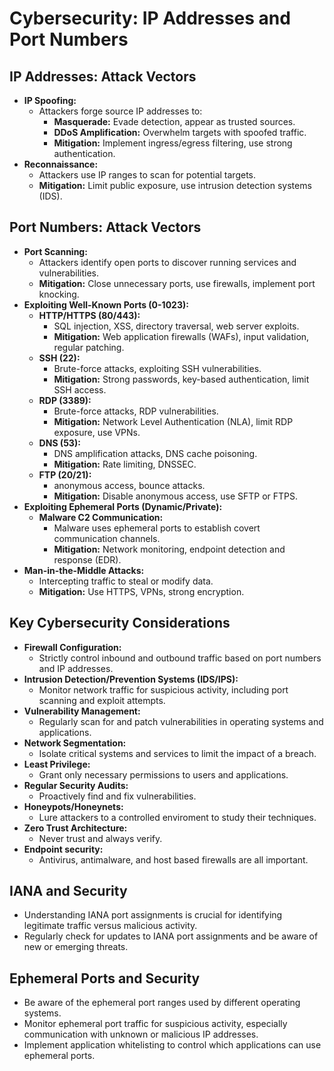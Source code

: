 # Cybersecurity: IP Addresses and Port Numbers

## IP Addresses: Attack Vectors

* **IP Spoofing:**
    * Attackers forge source IP addresses to:
        * **Masquerade:** Evade detection, appear as trusted sources.
        * **DDoS Amplification:** Overwhelm targets with spoofed traffic.
        * **Mitigation:** Implement ingress/egress filtering, use strong authentication.
* **Reconnaissance:**
    * Attackers use IP ranges to scan for potential targets.
    * **Mitigation:** Limit public exposure, use intrusion detection systems (IDS).

## Port Numbers: Attack Vectors

* **Port Scanning:**
    * Attackers identify open ports to discover running services and vulnerabilities.
    * **Mitigation:** Close unnecessary ports, use firewalls, implement port knocking.
* **Exploiting Well-Known Ports (0-1023):**
    * **HTTP/HTTPS (80/443):**
        * SQL injection, XSS, directory traversal, web server exploits.
        * **Mitigation:** Web application firewalls (WAFs), input validation, regular patching.
    * **SSH (22):**
        * Brute-force attacks, exploiting SSH vulnerabilities.
        * **Mitigation:** Strong passwords, key-based authentication, limit SSH access.
    * **RDP (3389):**
        * Brute-force attacks, RDP vulnerabilities.
        * **Mitigation:** Network Level Authentication (NLA), limit RDP exposure, use VPNs.
    * **DNS (53):**
        * DNS amplification attacks, DNS cache poisoning.
        * **Mitigation:** Rate limiting, DNSSEC.
    * **FTP (20/21):**
        * anonymous access, bounce attacks.
        * **Mitigation:** Disable anonymous access, use SFTP or FTPS.
* **Exploiting Ephemeral Ports (Dynamic/Private):**
    * **Malware C2 Communication:**
        * Malware uses ephemeral ports to establish covert communication channels.
        * **Mitigation:** Network monitoring, endpoint detection and response (EDR).
* **Man-in-the-Middle Attacks:**
    * Intercepting traffic to steal or modify data.
    * **Mitigation:** Use HTTPS, VPNs, strong encryption.

## Key Cybersecurity Considerations

* **Firewall Configuration:**
    * Strictly control inbound and outbound traffic based on port numbers and IP addresses.
* **Intrusion Detection/Prevention Systems (IDS/IPS):**
    * Monitor network traffic for suspicious activity, including port scanning and exploit attempts.
* **Vulnerability Management:**
    * Regularly scan for and patch vulnerabilities in operating systems and applications.
* **Network Segmentation:**
    * Isolate critical systems and services to limit the impact of a breach.
* **Least Privilege:**
    * Grant only necessary permissions to users and applications.
* **Regular Security Audits:**
    * Proactively find and fix vulnerabilities.
* **Honeypots/Honeynets:**
    * Lure attackers to a controlled enviroment to study their techniques.
* **Zero Trust Architecture:**
    * Never trust and always verify.
* **Endpoint security:**
    * Antivirus, antimalware, and host based firewalls are all important.

## IANA and Security

* Understanding IANA port assignments is crucial for identifying legitimate traffic versus malicious activity.
* Regularly check for updates to IANA port assignments and be aware of new or emerging threats.

## Ephemeral Ports and Security

* Be aware of the ephemeral port ranges used by different operating systems.
* Monitor ephemeral port traffic for suspicious activity, especially communication with unknown or malicious IP addresses.
* Implement application whitelisting to control which applications can use ephemeral ports.
